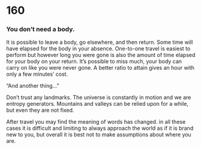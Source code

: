 # 160

### You don’t need a body.

It is possible to leave a body, go elsewhere, and then return. Some time will have elapsed for the body in your absence. One-to-one travel is easiest to perform but however long you were gone is also the amount of time elapsed for your body on your return. It’s possible to miss much, your body can carry on like you were never gone. A better ratio to attain gives an hour with only a few minutes’ cost. 

“And another thing...”

Don’t trust any landmarks. The universe is constantly in motion and we are entropy generators. Mountains and valleys can be relied upon for a while, but even they are not fixed. 

After travel you may find the meaning of words has changed. in all these cases it is difficult and limiting to always approach the world as if it is brand new to you, but overall it is best not to make assumptions about where you are. 